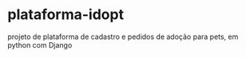 # plataforma-idopt
projeto de plataforma de cadastro e pedidos de adoção para pets, em python com Django
